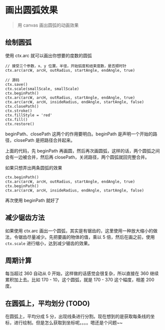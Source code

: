 # 画出圆弧效果

> 用 canvas 画出圆弧的动画效果

## 绘制圆弧

使用 ctx.arc 就可以画出你想要的度数的圆弧

```
// 接受三个参数，x、y 位置，半径，开始弧度和结束度数，是否顺时针
ctx.arc(arcW, arcH, outRadius, startAngle, endAngle, true)

// 源码
ctx.save()
ctx.scale(smallScale, smallScale)
ctx.beginPath()
ctx.arc(arcW, arcH, outRadius, startAngle, endAngle, true)
ctx.arc(arcW, arcH, insideRadius, endAngle, startAngle, false)
ctx.closePath()
ctx.stroke()
ctx.fillStyle = 'red'
ctx.fill()
ctx.restore()

```

beginPath、closePath 这两个的作用要明白。beginPath 是声明一个开始的路径，closePath 是把路径合并起来。

上面的代码，先 beginPath 再画圆，然后再次画圆弧，这样的话，两个圆弧之间会有一边被合并，然后再 closePath，关闭路径，两个圆弧就回完整合并。

如果只想弄出两条圆弧的效果

```
ctx.beginPath()
ctx.arc(arcW, arcH, outRadius, startAngle, endAngle, true)
ctx.beginPath()
ctx.arc(arcW, arcH, insideRadius, endAngle, startAngle, false)
```

再次使用 beginPath 就好了

## 减少锯齿方法

如果使用 ctx.arc 画出一个圆弧，其实是有锯齿的，这里使用一种放大缩小的做法，令锯齿尽量减少。先把要画的物体的值，乘以 5 倍，然后在画之前，使用 `ctx.scale` 进行缩小，达到减少锯齿的效果。

## 周期计算

每当超过 360 自动从 0 开始，这样做的话感觉会很复杂，所以直接在 360 继续累积加上去。比如 170 - 10，这个圆弧，就是 170 - 370 这个幅度，相差 200 度。

## 在圆弧上，平均划分 (TODO)

在圆弧上，平均分成 5 分，出现线条进行分割。现在想到的是获取每条线的坐标，进行绘制。但是怎么获取到坐标呢。。。。嗯还是个问题~~
